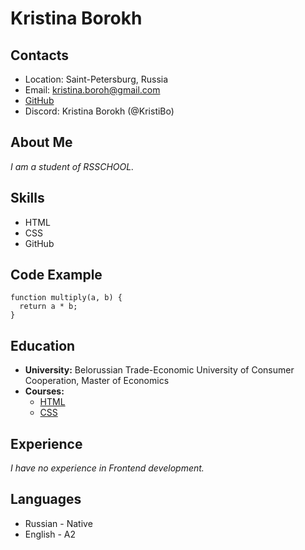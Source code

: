 # Kristina Borokh

## Contacts
* Location: Saint-Petersburg, Russia
* Email: kristina.boroh@gmail.com
* [GitHub](https://github.com/KristiBo)
* Discord: Kristina Borokh (@KristiBo)

## About Me
*I am a student of RSSCHOOL.*

## Skills
* HTML
* CSS
* GitHub

## Code Example
```
function multiply(a, b) {
  return a * b;
}
```

## Education
* __University:__ Belorussian Trade-Economic University of Consumer Cooperation, Master of Economics
* __Courses:__
    + [HTML](https://ru.code-basics.com/languages/html)
    + [CSS](https://ru.code-basics.com/languages/css)

## Experience
*I have no experience in Frontend development.*

## Languages
* Russian - Native
* English - A2
